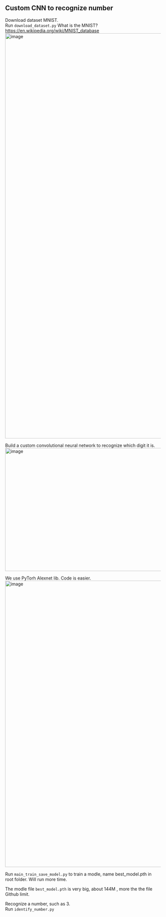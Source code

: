 
## Custom CNN to recognize number

Download dataset MNIST.     
Run `download_dataset.py`
What is the MNIST?  https://en.wikipedia.org/wiki/MNIST_database
<img width="2520" height="1310" alt="image" src="https://github.com/user-attachments/assets/46131058-79fc-426f-97c1-061edaec94fc" />

Build a custom convolutional neural network to recognize which digit it is.
<img width="940" height="398" alt="image" src="https://github.com/user-attachments/assets/092dcfb8-6d51-4e51-9057-ca54e07dd92a" />

We use PyTorh Alexnet lib. Code is easier. 
<img width="2114" height="926" alt="image" src="https://github.com/user-attachments/assets/f8dce60e-1cf3-4269-974b-2f4aa76aa2e6" />

Run `main_train_save_model.py` to train a modle, name best_model.pth in root folder.
Will run more time. 

The modle file `best_model.pth` is very big, about  144M , more the the file Github limit. 



Recognize a number, such as 3.       
Run `identify_number.py`

